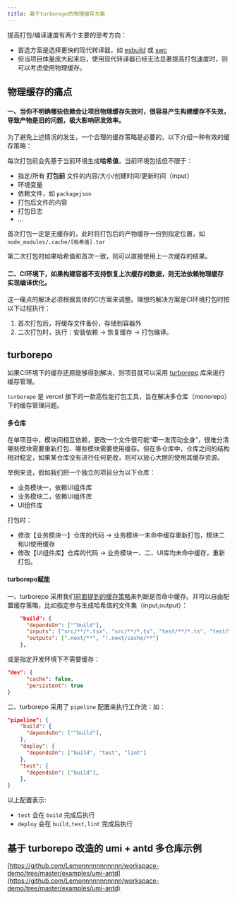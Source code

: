 ```yaml
---
title: 基于turborepo的物理缓存方案
---
```


提高打包/编译速度有两个主要的思考方向：
- 首选方案是选择更快的现代转译器，如 [esbuild](https://esbuild.github.io/) 或 [swc](https://swc.rs/)
- 但当项目体量庞大起来后，使用现代转译器已经无法显著提高打包速度时，则可以考虑使用物理缓存。

## 物理缓存的痛点

#### 一、当你不明确哪些依赖会让项目物理缓存失效时，很容易产生构建缓存不失效，导致产物是旧的问题，极大影响研发效率。

为了避免上述情况的发生，一个合理的缓存策略是必要的，以下介绍一种有效的缓存策略：

每次打包前会先基于当前环境生成**哈希值**，当前环境包括但不限于：
- 指定/所有 **打包前** 文件的内容/大小/创建时间/更新时间（input）
- 环境变量
- 依赖文件，如 `packagejson`
- 打包后文件的内容
- 打包日志
- ...

首次打包一定是无缓存的，此时将打包后的产物缓存一份到指定位置，如 `node_modules/.cache/[哈希值].tar` 

第二次打包时如果哈希值和首次一致，则可以直接使用上一次缓存的结果。


#### 二、CI环境下，如果构建容器不支持恢复上次缓存的数据，则无法依赖物理缓存实现编译优化。

这一痛点的解决必须根据具体的CI方案来调整。理想的解决方案是CI环境打包时按以下过程执行：

1. 首次打包后，将缓存文件备份，存储到容器外
2. 二次打包时，执行：安装依赖 -> 恢复缓存 -> 打包编译。

## turborepo

如果CI环境下的缓存还原能够得到解决，则项目就可以采用 [turborepo](https://turbo.build/) 库来进行缓存管理。

`turborepo` 是 vercel 旗下的一款高性能打包工具，旨在解决多仓库（monorepo）下的缓存管理问题。

#### 多仓库

在单项目中，模块间相互依赖，更改一个文件很可能“牵一发而动全身”，很难分清哪些模块需要重新打包、哪些模块需要使用缓存。但在多仓库中，仓库之间的结构相对稳定，如果某仓库没有进行任何更改，则可以放心大胆的使用其缓存资源。

举例来说，假如我们把一个独立的项目分为以下仓库：
- 业务模块一，依赖UI组件库
- 业务模块二，依赖UI组件库
- UI组件库

打包时：
- 修改【业务模块一】仓库的代码 -> 业务模块一未命中缓存重新打包，模块二和UI使用缓存
- 修改【UI组件库】仓库的代码 -> 业务模块一、二、UI库均未命中缓存，重新打包。

#### turborepo赋能

一、turborepo 采用我们[前面提到的缓存策略](#物理缓存的痛点)来判断是否命中缓存。并可以自由配置缓存策略，比如指定参与生成哈希值的文件集（input,output）：

```json
    "build": {
      "dependsOn": ["^build"],
      "inputs": ["src/**/*.tsx", "src/**/*.ts", "test/**/*.ts", "test/**/*.tsx"],
      "outputs": [".next/**", "!.next/cache/**"]
    },
```

或是指定开发环境下不需要缓存：

```json
"dev": {
      "cache": false,
      "persistent": true
}
```

二、turborepo 采用了 `pipeline` 配置来执行工作流：如：

```json
"pipeline": {
    "build": {
      "dependsOn": ["^build"],
    },
    "deploy": {
      "dependsOn": ["build", "test", "lint"]
    },
    "test": {
      "dependsOn": ["build"],
    },
}
```

以上配置表示:
- `test` 会在 `build` 完成后执行
- `deploy` 会在 `build,test,lint` 完成后执行

## 基于 turborepo 改造的 umi + antd 多仓库示例

[https://github.com/Lemonnnnnnnnnnn/workspace-demo/tree/master/examples/umi-antd](https://github.com/Lemonnnnnnnnnnn/workspace-demo/tree/master/examples/umi-antd)

